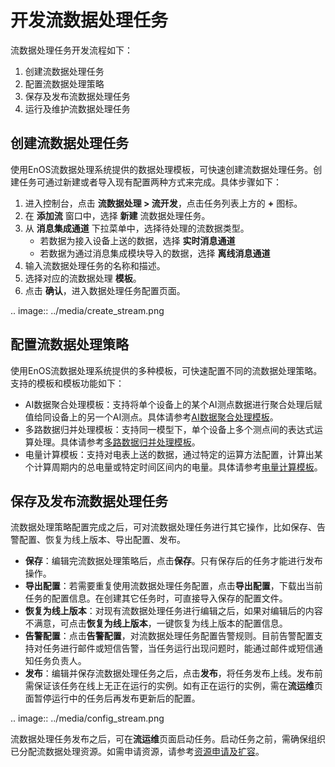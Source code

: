 # 开发流数据处理任务
流数据处理任务开发流程如下：

1. 创建流数据处理任务
2. 配置流数据处理策略
3. 保存及发布流数据处理任务
4. 运行及维护流数据处理任务


## 创建流数据处理任务
使用EnOS流数据处理系统提供的数据处理模板，可快速创建流数据处理任务。创建任务可通过新建或者导入现有配置两种方式来完成。具体步骤如下：

1. 进入控制台，点击 **流数据处理 > 流开发**，点击任务列表上方的 **+** 图标。
2. 在 **添加流** 窗口中，选择 **新建** 流数据处理任务。
3. 从 **消息集成通道** 下拉菜单中，选择待处理的流数据类型。
   - 若数据为接入设备上送的数据，选择 **实时消息通道**
   - 若数据为通过消息集成模块导入的数据，选择 **离线消息通道**
4. 输入流数据处理任务的名称和描述。
5. 选择对应的流数据处理 **模板**。
6. 点击 **确认**，进入数据处理任务配置页面。

.. image:: ../media/create_stream.png

## 配置流数据处理策略
使用EnOS流数据处理系统提供的多种模板，可快速配置不同的流数据处理策略。支持的模板和模板功能如下：
- AI数据聚合处理模板：支持将单个设备上的某个AI测点数据进行聚合处理后赋值给同设备上的另一个AI测点。具体请参考[AI数据聚合处理模板](../learn/ai_template_overview)。
- 多路数据归并处理模板：支持同一模型下，单个设备上多个测点间的表达式运算处理。具体请参考[多路数据归并处理模板](../learn/multi_point_overview)。
- 电量计算模板：支持对电表上送的数据，通过特定的运算方法配置，计算出某个计算周期内的总电量或特定时间区间内的电量。具体请参考[电量计算模板](../learn/pi_template_overview.html)。



## 保存及发布流数据处理任务

流数据处理策略配置完成之后，可对流数据处理任务进行其它操作，比如保存、告警配置、恢复为线上版本、导出配置、发布。
- **保存**：编辑完流数据处理策略后，点击**保存**。只有保存后的任务才能进行发布操作。
- **导出配置**：若需要重复使用流数据处理任务配置，点击**导出配置**，下载出当前任务的配置信息。在创建其它任务时，可直接导入保存的配置文件。
- **恢复为线上版本**：对现有流数据处理任务进行编辑之后，如果对编辑后的内容不满意，可点击**恢复为线上版本**，一键恢复为线上版本的配置信息。
- **告警配置**：点击**告警配置**，对流数据处理任务配置告警规则。目前告警配置支持对任务进行邮件或短信告警，当任务运行出现问题时，能通过邮件或短信通知任务负责人。
- **发布**：编辑并保存流数据处理任务之后，点击**发布**，将任务发布上线。发布前需保证该任务在线上无正在运行的实例。如有正在运行的实例，需在**流运维**页面暂停运行中的任务后再发布更新后的配置。

.. image:: ../media/config_stream.png

流数据处理任务发布之后，可在**流运维**页面启动任务。启动任务之前，需确保组织已分配流数据处理资源。如需申请资源，请参考[资源申请及扩容](/docs/enos/zh_CN/latest/resourcemanagement/getstarted.html)。
